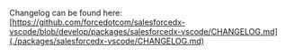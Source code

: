 Changelog can be found here: [https://github.com/forcedotcom/salesforcedx-vscode/blob/develop/packages/salesforcedx-vscode/CHANGELOG.md](./packages/salesforcedx-vscode/CHANGELOG.md)

